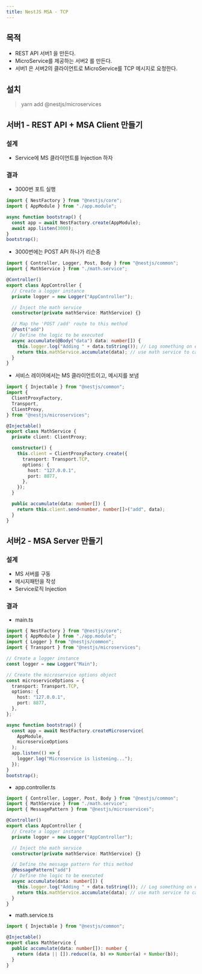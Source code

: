 ```yaml
---
title: NestJS MSA - TCP
---
```


## 목적

- REST API 서버1 을 만든다.
- MicroService를 제공하는 서버2 를 만든다.
- 서버1 은 서버2의 클라이언트로 MicroService를 TCP 메시지로 요청한다.

## 설치

> yarn add @nestjs/microservices

## 서버1 - REST API + MSA Client 만들기

### 설계

- Service에 MS 클라이언트를 Injection 하자

### 결과

- 3000번 포트 실행

```ts
import { NestFactory } from "@nestjs/core";
import { AppModule } from "./app.module";

async function bootstrap() {
  const app = await NestFactory.create(AppModule);
  await app.listen(3000);
}
bootstrap();
```

- 3000번에는 POST API 하나가 리슨중

```ts
import { Controller, Logger, Post, Body } from "@nestjs/common";
import { MathService } from "./math.service";

@Controller()
export class AppController {
  // Create a logger instance
  private logger = new Logger("AppController");

  // Inject the math service
  constructor(private mathService: MathService) {}

  // Map the 'POST /add' route to this method
  @Post("add")
  // Define the logic to be executed
  async accumulate(@Body("data") data: number[]) {
    this.logger.log("Adding " + data.toString()); // Log something on every call
    return this.mathService.accumulate(data); // use math service to calc result & return
  }
}
```

- 서비스 레이어에서는 MS 클라이언트이고, 메시지를 보냄

```ts
import { Injectable } from "@nestjs/common";
import {
  ClientProxyFactory,
  Transport,
  ClientProxy,
} from "@nestjs/microservices";

@Injectable()
export class MathService {
  private client: ClientProxy;

  constructor() {
    this.client = ClientProxyFactory.create({
      transport: Transport.TCP,
      options: {
        host: "127.0.0.1",
        port: 8877,
      },
    });
  }

  public accumulate(data: number[]) {
    return this.client.send<number, number[]>("add", data);
  }
}
```

## 서버2 - MSA Server 만들기

### 설계

- MS 서버를 구동
- 메시지패턴을 작성
- Service로직 Injection

### 결과

- main.ts

```ts
import { NestFactory } from "@nestjs/core";
import { AppModule } from "./app.module";
import { Logger } from "@nestjs/common";
import { Transport } from "@nestjs/microservices";

// Create a logger instance
const logger = new Logger("Main");

// Create the microservice options object
const microserviceOptions = {
  transport: Transport.TCP,
  options: {
    host: "127.0.0.1",
    port: 8877,
  },
};

async function bootstrap() {
  const app = await NestFactory.createMicroservice(
    AppModule,
    microserviceOptions
  );
  app.listen(() => {
    logger.log("Microservice is listening...");
  });
}
bootstrap();
```

- app.controller.ts

```ts
import { Controller, Logger, Post, Body } from "@nestjs/common";
import { MathService } from "./math.service";
import { MessagePattern } from "@nestjs/microservices";

@Controller()
export class AppController {
  // Create a logger instance
  private logger = new Logger("AppController");

  // Inject the math service
  constructor(private mathService: MathService) {}

  // Define the message pattern for this method
  @MessagePattern("add")
  // Define the logic to be executed
  async accumulate(data: number[]) {
    this.logger.log("Adding " + data.toString()); // Log something on every call
    return this.mathService.accumulate(data); // use math service to calc result & return
  }
}
```

- math.service.ts

```ts
import { Injectable } from "@nestjs/common";

@Injectable()
export class MathService {
  public accumulate(data: number[]): number {
    return (data || []).reduce((a, b) => Number(a) + Number(b));
  }
}
```
